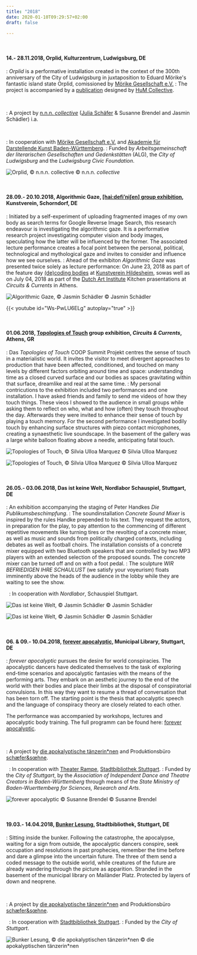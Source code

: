 ```yaml
---
title: "2018"
date: 2020-01-10T09:29:57+02:00
draft: false

---
```

&nbsp;

#### **14.- 28.11.2018, Orplid, Kulturzentrum, Ludwigsburg, DE**
:  *Orplid*​ is a performative installation created in the context of the 300th anniversary of the City of Ludwigsburg in juxtaposition to Eduard Mörike's fantastic island state Orplid, comissioned by [Mörike Gesellschaft e.V.](http://www.moerike-gesellschaft.de/) 
:   The project is accompanied by a [publication](http://www.moerike-gesellschaft.de/Downloads/MoerikeOrplidInstallationOkt2018.pdf) designed by [HuM Collective](https://hum-co.de/).

&nbsp;

:   A project by [n.n.n. *collective*](https://www.instagram.com/_____n.n.n.____/) ([Julia Schäfer](http://www.julia-schaefer.com/) & Susanne Brendel and Jasmin Schädler) i.a.

&nbsp;

:   In cooperation with [Mörike Gesellschaft e.V.](http://www.moerike-gesellschaft.de/) and [Akademie für Darstellende Kunst Baden-Württemberg](https://adk-bw.de/veranstaltung/eduard-moerikes-orplid-auf-der-suche-nach-der-utopischen-stadt/).
:   Funded by *Arbeitsgemeinschaft der literarischen Gesellschaften und Gedenkstätten* (ALG), the *City of Ludwigsburg* and the *Ludwigsburg Civic Foundation*.

![Orplid, © n.n.n. *collective*](/upcoming/orplid.png)
© n.n.n. *collective*

&nbsp;

#### **28.09.- 20.10.2018, Algorithmic Gaze, [\[hai:defi’ni∫en\] group exhibition](https://www.kunstverein-schorndorf.de/kopie-von-die-lithografie), Kunstverein, Schorndorf, DE**
:   Initiated by a self-experiment of uploading fragmented images of my own body as search terms for Google Reverse Image Search, this research endeavour is investigating the algorithmic gaze. It is a performative research project investigating computer vision and body images, speculating how the latter will be influenced by the former. The associated lecture performance creates a focal point between the personal, political, technological and mythological gaze and invites to consider and influence how we see ourselves.
:   Ahead of the exhibiton *Algorithmic Gaze* was presented twice solely as lecture performance: On June 23, 2018 as part of the feature day [(de)coding bodies](https://www.facebook.com/events/1857621034530701/?acontext=%7B%22event_action_history%22%3A[%7B%22mechanism%22%3A%22search_results%22%2C%22surface%22%3A%22search%22%7D]%7D) at [Kunstverein Hildesheim](https://www.kunstverein-hildesheim.de/), sowas well as on July 04, 2018 as part of the [Dutch Art Institute](https://dutchartinstitute.eu/) Kitchen prasentations at *Circuits & Currents* in Athens.

![Algorithmic Gaze, © Jasmin Schädler](/upcoming/ag.png)
© Jasmin Schädler

{{< youtube id="Ws-PwLU6ELg" autoplay="true" >}}


&nbsp;

#### **01.06.2018, [Topologies of Touch](https://dutchartinstitute.eu/page/10207/2017-2018-coop-study-group-topologies-of-touch-florian-gottke-marianna-maruy) group exhibition, *Circuits & Currents*, Athens, GR**
:   Das *Topologies of Touch* COOP Summit Projekt centres the sense of touch in a materialistic world. It invites the visitor to meet divergent approaches to production that have been affected, conditioned, and touched on many levels by different factors orbiting around time and space: understanding time as a closed curved surface and our bodies as spaces gravitating within that surface, dreamlike and real at the same time.
:   My personal contricutions to the exhibition included two performances and one installation. I have asked friends and family to send me videos of how they touch things. These vieos I showed to the audience in small groups while asking them to reflect on who, what and how (often) they touch throughout the day. Afterwards they were invited to enhance their sense of touch by playing a touch memory.
For the second performance I investigated bodily touch by enhancing surface structures with piezo contact microphones, creating a synaesthetic live soundscape.
In the basement of the gallery was a large white balloon floating above a needle, anticipating fatal touch.  

![Topologies of Touch, © Silvia Ulloa Marquez](/upcoming/tt1.png)
© Silvia Ulloa Marquez

![Topologies of Touch, © Silvia Ulloa Marquez](/upcoming/tt2.png)
© Silvia Ulloa Marquez

&nbsp;

#### **26.05.- 03.06.2018, Das ist keine Welt, Nordlabor Schauspiel, Stuttgart, DE**
:   An exhibition accompanying the staging of Peter Handkes *Die
Publikumsbeschimpfung*.
:   The soundinstallation *Concrete Sound Mixer* is inspired by the rules Handke prepended to his text. They request the actors, in preparation for the play, to pay attention to the commencing of different repetitive movements like turning tires or the revolting of a concrete mixer, as well as music and sounds from politically charged contexts, including debates as well as football choirs. The installation consists of a concrete mixer equipped with two Bluetooth speakers that are controlled by two MP3 players with an extended selection of the proposed sounds. The concrete mixer can be turned off and on with a foot pedal.
:   The sculpture *WIR BEFRIEDIGEN IHRE SCHAULUST* (we satisfy your voyeurism) floats imminently above the heads of the audience in the lobby while they are waiting to see the show.

&nbsp;
:   In cooperation with *Nordlabor*, Schauspiel Stuttgart.

![Das ist keine Welt, © Jasmin Schädler](/upcoming/nord21.png)
© Jasmin Schädler

![Das ist keine Welt, © Jasmin Schädler](/upcoming/nord22.png)
© Jasmin Schädler

&nbsp;

#### **06. & 09.- 10.04.2018, [forever apocalyptic](https://www.apocalypse.dance/projekte/forever-apocalyptic), Municipal Library, Stuttgart, DE**
:  *forever apocalyptic* pursues the desire for world conspiracies. The apocalyptic dancers have dedicated themselves to the task of exploring end-time scenarios and apocalyptic fantasies with the means of the performing arts. They embark on an aesthetic journey to the end of the world with their bodies and place their limbs at the disposal of conspiratorial convulsions. In this way they want to resume a thread of conversation that has been torn off. The starting point is the thesis that apocalyptic speech and the language of conspiracy theory are closely related to each other.

The performance was accompanied by workshops, lectures and apocalyptic body training. The full programm can be found here: [forever apocalyptic](https://www.apocalypse.dance/projekte/forever-apocalyptic-rahmenprogramm).

&nbsp;

:   A project by [die apokalyptische tänzerin*nen](https://www.apocalypse.dance/) and Produktionsbüro [schæfer&sœhne](http://www.ae-oe.de/).

&nbsp;
:   In cooperation with [Theater Rampe](https://theaterrampe.de/stuecke/banana-island/), [Stadtbibliothek Stuttgart](http://www1.stuttgart.de/stadtbibliothek/).
:   Funded by the *City of Stuttgart*, by the *Association of Independent Dance and Theatre Creators in Baden-Württemberg* through means of the *State Ministry of Baden-Wuerttemberg for Sciences, Research and Arts*.

![forever apocalyptic © Susanne Brendel](/upcoming/fa2.png)
© Susanne Brendel

&nbsp;

#### **19.03.- 14.04.2018, [Bunker Lesung](https://www.apocalypse.dance/projekte/bunker-lesung), Stadtbibliothek, Stuttgart, DE**
:   Sitting inside the bunker. Following the catastrophe, the apocalypse, waiting for a sign from outside, the apocalyptic dancers conspire, seek occupation and resolutions in past prophecies, remember the time before and dare a glimpse into the uncertain future. The three of them send a coded message to the outside world, while creatures of the future are already wandering through the picture as apparition.
Stranded in the basement of the municipal library on Mailänder Platz. Protected by layers of down and neoprene.

&nbsp;

:   A project by [die apokalyptische tänzerin*nen](https://www.apocalypse.dance/) and Produktionsbüro [schæfer&sœhne](http://www.ae-oe.de/).

&nbsp;
 :  In cooperation with [Stadtbibliothek Stuttgart](http://www1.stuttgart.de/stadtbibliothek/).
:   Funded by the *City of Stuttgart*.

![Bunker Lesung, © die apokalyptischen tänzerin\*nen](/upcoming/bunker.png)
© die apokalyptischen tänzerin\*nen